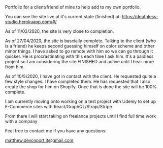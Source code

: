 Portfolio for a client/friend of mine to help add to my own portfolio.

You can see the site live at it's current state (finished) at:
https://deathless-studio.herokuapp.com/#/

As of 11/03/2020, the site is very close to completion.

As of 27/04/2020, the site is bascially complete. Talking to the client (who is a friend) he keeps second guessing himself on color scheme
and other minor things. I have asked to go remote with him so we can go through it quicker. He is procrastinating with this each time I ask him. It's a paidless project so I am considering the site FINISHED and active until I hear more from him.

As of 10/5/2020, I have got in contact with the client. He requested quite a few style changes. I have completed them. He has requested that I also create the shop for him on Shopify. Once that is done the site will be 100% complete.

I am currently moving onto working on a test project with Udemy to set up E-Commerce sites with React/GraphQL/Strapi/Stripe

From there I will start taking on freelance projects until I find full time work with a company

Feel free to contact me if you have any questions:

matthew.devonport.it@gmail.com
